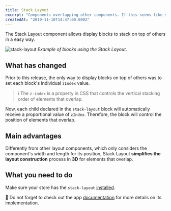 ```yaml
---
title: Stack Layout
excerpt: "Components overlapping other components. If this seems like something difficult, that's because you're unfamiliar with Stack Layout."
createdAt: "2019-11-10T14:47:00.000Z"
---
```


The Stack Layout component allows display blocks to stack on top of others in a easy way.

![stack-layout](https://user-images.githubusercontent.com/52087100/66655794-1c02f380-ec13-11e9-9120-c1390d8d0df2.png)
_Example of blocks using the Stack Layout_. 

## What has changed

Prior to this release, the only way to display blocks on top of others was to set each block's individual `zIndex` value.  

> ℹ️ The `z-index` is a property in CSS that controls the vertical stacking order of elements that overlap.

Now, each child declared in the `stack-layout` block will automatically receive a proportional value of `zIndex`. Therefore, the block will control the position of elements that overlap. 

## Main advantages

Differently from other layout components, which only considers the component's width and length for its position, Stack Layout **simplifies the layout construction** process in **3D** for elements that overlap.

## What you need to do

Make sure your store has the `stack-layout` [installed](https://developers.vtex.com/docs/guides/vtex-io-documentation-installing-an-app). 

:eyes: Do not forget to check out the app [documentation](https://vtex.io/docs/app/vtex.stack-layout) for more details on its implementation.
